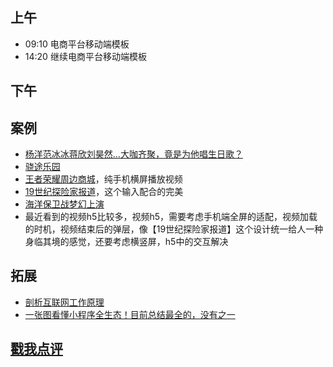 ## 上午
* 09:10 电商平台移动端模板
* 14:20 继续电商平台移动端模板
## 下午

## 案例
* [杨洋范冰冰蒋欣刘昊然…大咖齐聚，竟是为他唱生日歌？](http://yhd.180shanghai.cn/index.php)
* [骁途乐园](https://open.weixin.qq.com/connect/oauth2/authorize?appid=wx9cdd26f2a0f2eb4c&redirect_uri=http%3a%2f%2fwx.e2capp.com%2fcallback%3fredirect_url%3dhttp%253a%252f%252fxtly.ser1.lingmu001.com%252fclient%252fhome%252findex.aspx%253fshare_openid%253doLaWUwRMEsyuW91KtR401avHLwHs%26share_openid%3doLaWUwRMEsyuW91KtR401avHLwHs&response_type=code&scope=snsapi_userinfo&state=xtly.suzuki#wechat_redirect)
* [王者荣耀周边商城](https://pvp.qq.com/cp/a20170703zb/index.html?ADTAG=tgi.wx.share.message)，纯手机横屏播放视频
* [19世纪探险家报道](http://campaign.longines.com/185anniversary/html/)，这个输入配合的完美
* [海洋保卫战梦幻上演](http://go.163.com/2017/0703/chimelong-wap/)
* 最近看到的视频h5比较多，视频h5，需要考虑手机端全屏的适配，视频加载的时机，视频结束后的弹层，像【19世纪探险家报道】这个设计统一给人一种身临其境的感觉，还要考虑横竖屏，h5中的交互解决

## 拓展
* [剖析互联网工作原理](http://geek.csdn.net/news/detail/210126)
* [一张图看懂小程序全生态！目前总结最全的，没有之一](http://geek.csdn.net/news/detail/209387)
## [戳我点评](https://github.com/chinachenhuakang/work-detail/issues/4)

